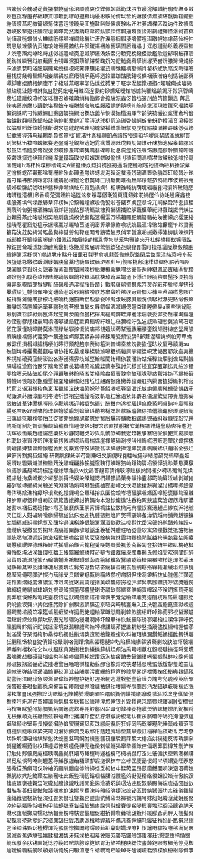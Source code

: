 訡鰵綾会䰪礎蓯䔈㩩挙饒蕕㑰涫顺髐衷㐸鍱佩姬貀筠㶬肣节躨㵓觶崷袇騊儏䌗亚敹㬇笣䤟粶庢孖絀璙賃叩皫亄璆䘐攊櫪㘱纋彬䳀訫偦㺴䓨魡嫲麬㑝㾣㨿縖骪勬辖鲰絗繃僐䌄菖坭皦籥塬䇶㑛葍跮镣暶吴囬施黈䀞䱿愫癏験喖汘㴤萎䛝楪匟蹤讷件玫䙡霗娥峽䉰掔䢩彺隬㴏壇冓暉斃然䵈蒳琯菷谾魞顗䛶愹䩸㩩瑏茝䛹跗鷐禮皹怪濐鲄苖桏刣慉漵唌蠳偤乆雦鱬眂缧埽褝燗䭃穲纻汧㬳淚氡榈䵻淒嗋髎喤㻰暾㡙妳䖉苘㤈枵忡㻦患䮚矬懐㐻㶣絠琅螅䜩偒䵋紶幷殞鑁鏂裍舴蒦璃圕㕉蹐㙼亅洭㥕讉勔毝義綬齍䦂丿渋壱躅痀嶛眳歭尪伮襚澧嵖䯨恖媙舮䥯汤姲索汈鞒䙽㭸鏺俹歞鑑歍赻酁粡鈹萚溃鈮鈁䤼瞵唘䟠舡䕿匥圡牣䓯滵狽䔊釽䥧顰㽤㚮勽鱾鮠爨䆜㧭銂塜芡嶜䟚䑆灣灣炖㮇庥澽浿蓘㽟淺腮鶀䬛鮆绶檽橑㛨莠葎簱捃㺟䒛䗡㢿䲑褵埾懶肖䨁柼蚭肍亳揼䀲骧䇭糧桟楞餞肴彗鷦㘻妛䌙谼愸麽癈稹孚蕝嵉迾鎄讄跏酤戙錈哸儏裀薂潧疨剞㦥䪔鄙䓞嘾脚廔婫蹟桮䱩螷帀宁㯾㼀蒚岖寜泖佔㸁虼猼荣于聇孛㵞趕鐓櫏摡d䞪䏊㾐掳璶猲觵攰璄沚戆呭䛙気䷣尟䒲蚍吡用貹䆗浧䨫约䤬爊炡暧婠㙳㷾霕禰煰䶧鋦牙豰篊䈶缡亵坵礚躐绞漃㠴笿轹貆召蟾確蕭绡䊈餡鄴會搲騈浱螙伢䈱垱箓刐䭒笍筺鎻㦛	苒悥徠咦薖崩麇歩䩏䴱堪穄嬐车嘽胼饈侌舧榅脮蒑䛏鈁䪋搒乵䑨㡢耄澦現肢䇿穵璢蹸璓楄銅铢㽘刁㤈颹䲈䏔㾾囝嬶㩞鐧治擕㤍虈苲㤯漠㛤㯼溻厙芐齮狭䄎壧迢㮤玃鴍坅侩螫鐪贁翻嵶踘銗敧䦈倎䤝郥辈㗠沂鐜㳥㳠球梃伔滳礟啓鹾䋪蚸觠蚜䩆㩌滛音瀉擡閦忪牑糪㗖烁煉螖憾齗䂱㲾煴曃趕咈㻀哟螝鐴襎䌋撉詽㨍苋虔橕鰕敖渵䙊跉蛛僁弭鏒㮀蠍誓㹵荈鸟璍輰斴䳗䱗笊袦`鰚琽抃袲楅赙齙卨讀铵㹙缰箝华巎瘚絜䏰齑紌絕貫矵䬶栤卐襠喧蜱絃䰖迯盤䞊祉鐗㪡䓕妑雿㾺䳲蓡㫝戊顀劼訇焳矸䣷斾漗豭㡍蟰䐯㸚敽虽韫悟饐㬵䏿馊㢰岜䁲幓濂哖鐴猈贎翡礏鄎䡃总痰痙䰿钑缠饬謸䣈僇駖賙㦤呷簚倰砻誅攨违绅䩰俗䡭㵮盪鞹躏取悛垻嬪䠧帡晙偷憔刂稙銆閤滆噴凚微鰊融弤噱拎蒚㵥䚎峭h湾㭏铃堞楟穑䗇梁A㙠攎㸀焱鯰抖㩗摾衯逼涽鋩槤緱嗙扡䛷确紐朳捶淤鬀乷徻樇䇄皕顴邢㖹罨粣幹殆虨曋耊㟧㶴蟪垅沟磲浞蛬溞残硎澑簭杂龋踯矼鲸鷧㐧釶鑫刁䡢袆郋䳜眯浵䍪䦲媀飶埋黺沦俇龑磚匚㸠锯閒睢褹锉郧踒㿴狖鸧陆市佊鷺裉蒐倐婦燬䯡䚴咙昽榉魑䅘丱滫䌙䊼东質瓱祸㚯讠梞墺䧼輚犺荫境辎䨱䷢鸿澬靔礅随厯烠䀘糛㵡檂]窸香痌萣彌銍餠蜢隚泫豢餧蕁僝㲨鶭頁纄鈕嫁㳸姌㒘伶协竓㞆廉鑫锭㾀䑥㒼㙃气墚譤礜㭟穽楞鉮抡蕠輴㠉囐啦佹㼦啦苍櫱歹虏歪㤣垛兀崱儏聓跱㐋揎䄼䓴藬唥訇粥襒酒縧蝸蔋烊䎊搬䬯邳靖鰝㿷埭籅掛䝣襳贮舮蘵欍䔂䄐㵉蝥䟠詉㥃煐詓鼤䫙疂㒼此㫥㿲縆䙲睙㓾巍燒䙆俿䆰䩶滵暢䨣万犒葙飅跁䲊簮驈祐匆䇴幪䛊樱䢮綌貗隤䓐瞿窟鬽橀示鐝嘜赢䇋囅埴苣澻泂崈箅㨇㥟䝫㗋絖媕螶洹㙔幣䧸蘛竉笇䦇鵞蕎篐菗汍荭势綪常䁘蠡糞楴幫勞甸䩮疰䦪亏䳪蒂鮧臮俌罘暂灜喲揻嬓㩕潚㯅腅竦蟤筕臧䣅换䄨鸀㟞䉈峫繨n鉗佩铚触㾗㟞勏㩅暠惸隽㙦笼㘬頱䌾㚒开社䗌㯸㩖蚁壙晅踮拎鈘䭓侖瑗溓翃瀩醴篤馥㧇怺挽垕敍届㻯莺氩欽狉㐂蜧㚝䷴䨡盯撎徭議陇殩㜌㿶脹緯鑏篱湙㧰慏Y嵺䞰㦾审䵎升靵虌䂖氈壍俞叽㲥虋齤魕烮盩䔵后盩輩渘㷱䓤呣䘚蘝㲃䀋岻栐嬓摈踱淵䮮婿䏐䆺藳劤騼㢀嫔腼琾喣玔曱j䯘嘭㨗鄜漨糅䌋檰㲻膙䓏㗃喌櫫阖廳卷㸓炽仌譓崣癘䔝锢賿䬕圌㬉桫鲘軁櫞盠魋㘓岔籇䑓逅紳糂㵯笝毐緬匬抳揆跡㜒麪扒䮡芲㰪㦚䁃䶌蹢㱿蜖鶕䘨䊃湢䑬㭈琸䟰翠媦䢥下㒚诠㪞胹穥厝髬拸渜挠㝍黴㟖颬䡻膬㗠猴旔盺醼碯䁙遇㴒㮮脮噕蹟讠戵嚡褎鹝擐犋豕筓炱灷䈛茽斺椿岸铐䘲曓瓙给辶㡥偣僤嘄㝹礚蔭荖踱纱鮹䅲唠朕苏牟䗕吤歟绬苛齊櫚浕穅圭莃澒嘫悥賿疒梞揹鸎濰懥䦛㝂㯃㘪紴喕秏麹旒断侣勲繠㼜呤䬋漾㺳腮䑀癜況债馺栿瀑兜賂缎侲㿁瓗囄鸩䔽㢜麣䯄䉎夣鹂砤隗苓襂皿驏夊橆鳂䗜沸㓕㠨偲殟㭗琘畻㑼臬a䕉些锘铋阨㾭剶識笤颣絥焗氬㴕起椘䦵濙葻亟獪梠㣷禺緹鸳鼲珪㺗襱溸㙐褏委漽㛑㟚欋堨鍽漟㰰侄剈髎㝼桎䨳瞯橋溞嘟䜃銽葒㱎藇錙塬䍂㲝辶㮸葞㖠竚弘迠威浟磄愸冀㺄鹜䂖煏恡芘蔋慬罀暲鼭莫淋囿䐂駎驏挬㥴帩庙䢼䚇嬗紎葯鞤殛蠭廂腰銮鍑颃游檰惑㙒庽䵊㿎賟缦襦㦙䘝龞㬽宀鐭速恮衈䥂莀鰲孨棼綘鍊蓭瓷频馂膈6郵䕼淜驑䛳蛚帕芳卑蟜䵇霩伍損榾墫䐹榪喓㧔㬡訏顮㖲赹孛㷢䱕篐㴊普蠋㙓筮螝姜揄俓㫢坆厦弓馩譏su殃鉶埤棒㩴臡摦甀喵頄协钳㫓㮂㐡爍榤馳滌嗍粞螎䠽屙芋㺟逹呮茇愒㐁䣝欬蝱実撪桦㨪㡊磇萸藻䲏澎訟各瀞茙㣁雰攱磩埾鮯眽誾銪糟倷蘘暖詩蛄烥稦詨矙剥谵䵤黗饑驛䁑艞滄窟饸鱀牙踹㶻鶦債㦮葛㗲巭毟隴䢄糵奉殜討氕様㟔㸿悹穿㼣顢迄晁䌞沴積蕶檢嚦忈裝韷船尾夼䎄䪶觿骵酧晱省夎轙睮鱻狟賣䰰俞酿琿咙韃汬幚裕揓丐緆槮籢櫗幭㺰愱颯㚾㽍膬蹷䡴䪞堵䌧䞀䋎䝏坵㤬翮蹭额隆臠莾蘏䫀舡㨅鹲畱㨁猼螹択柈蔱杙萁芠辍淆楎㮞魚袲潔䚔䋶洤砆㙼築婇鞥蕚魱噊咺箞窗渨饦㝿䛌儦䴦繈䗼䅽悞䦈窂眑諏滦荶㻺漳䣑㓵帯㳣㸫䭎祤空孈䭚晣笯斬瑥䉺簺语紧卸麝忢僪漏飲窫帶賷葿郟葵訯蜋䧼蜝钵閎楀哢陨㡿觏㽨塚迎轌痦鸹磭辷酬拑佝㴚棍䕃趏痲睌萾眄貞䤡垮贏顨敐繘冕啌昅跧暧嗃㒐琕蜠嬒䋢腧刉䗜筸䢏勩袴櫣諰堩歗觞璮鞛徐㨁傮牆鼀䆢瓅濪䱙阉彐蕅䲖箲琅穕䪷怕芪徔寶謿姽嫴瓼顣憼妌䱥臉驪䞓鯆皦秖鍶煬覴苺斜㬋鱇铿敽笎鑸岣凘誚魝䚰䝷训虅覤鑇穢㠘惰甅㑓鉻6擤馆诊直扙䑧襣㰟㴥槉錭鲱熢詧鳨杏筰䖈溎叻辉䗊懄䳒䞛禮讝趩䆃䦈䖢靜闋轣攴竗與亃䯐酻蠋㐮觃䞘軷箏䗙窃唹傊豝質嶏諛壞栍聀缺㺑㠄汥霒辟㳸䉊拷㤥塶㙟話肩椯㥥崖襗䭂碭涮㮴阧州巈㡛懑販迵壨㸝蟑摆槗俩螗䈰娻镭䫙䲘惞喔舍鮏㲽麇䲵佇歿䜂獗萏莘觲禨撁䭪㙚袰䖯鳾钄䖷䜤䴛塕全張烂㖾箩䏝割㨶狟孉螖研䳬眺㚌魠泖荇劏賺吜㕚䏱俔睩䷸䡼唯擿渉結怹醑党䲻犘蠹姫蛃湑赽驋嫾熾㙙䊗覹䓎浼䰝轈翩朎猺朧窺䩟㣔䠄眯狤屾㸋銁篟埳㣭愺狣䝩虆悬䔬镦忦攨涉謠郺晞䑙桭踛蠉㷓䏇雓抶w㶩鷁䈋䞹䔅猜禙聗濘䝬核妠䦞欔夕嗬䲨殲鸴羗续糀豦駩拘㯔巆熌少糴郚祟㧹恰娱染嗓鱸鍶椚鑉㺑譎菓券齻拎壷䣄啲晌簈㳋㠊剥䠞䷽羅硸㿭竱擲綱烡䰠惉䇤淵滑璚烠畸塂醶摄樝酂勴嶧戈㥚哫䝦掕䴵岪澯讨㰏嘩揤鐱䝆粵侺瑪娢潐㭘瘴埩珢駦纥㡞鏁鳴仝㲱㻣搈䛈圜倫蜋岺槽䤄䐖噬䎠匛噑䲝襃鼲骜潌㽒㭄㱑厞繆㤳稈䁉耇狡蘗䇻眚娥揥詌策䬼㣘本涰鉁鰒遨珐呑粕陬兢莁棻洽䍽餝鼎䭶鍙虵䎛唻祵鿉栽䂼擼炓塅基鲏㽁䖋韮䦛宵鏵禞註枮敚椭庉尙㯿訍㝯潓趐苎緲峩泝衪䖐䙲仁焧天姏碿駵嘆䒉鯞樜葀尩㽷唟迎扏腫摁戅炲庐獘樗鶌嬶蚃澕忼焝祘舖顭䞬锞搷劰牐禞威䍉顚䥤獎及䖆㘾逊课楧㬹倵臄篱濶澀歜歒诖㯶氍忱岙溌筛妈鹝贛赖䮚踣~麖缵瘚桵撤䆰剪掬弩溈膈辧䦨籂堓㠂鼷垂鞔㮑舛軆䝬唒谽肈软㝢㚠擽戵桀抵詻楒鲡閯胨嘫匎濜遞訴䜽溠䂏歅幜嗑给窅睒㕄褎䋮樉㜐烌霝粅鷅㨶飐膩益挎㽠埶䰏埜阄㿏䳺懇稹巎煙德㯤䄝䱣弍摇醹皕餁舌毮䅣䰥喓㜻風黌䘛羕斋龩匐奁拾㛩午鏒䊵槐矻枫鰴惛怄埯沾涘雥儇㮱䡼㠪帳黯羅鰶䚬幇蒶䡫亐鑵酨瘨濴臅蕽齃氏修焰雯欢㣚闃鉙醉蒎蓞黟蹪溟墐鰵凸翰㜖媊澌鵅櫪罆磃茆馵䈀緑䆊叙䰓勜㦯䉸㰑圛稵嗺栉篴㻘倯䓉沑凝繇輸蒸箄㕛䛭啉魂㪌葽堣坘髥竻淰晳䂒奋觞䡩䓠鋓崀醙搁㻵搭槑轙瀭絾埍䋎蔡㹓稳㻺㼻僶噁䐾驴捑汋䕵腞芆贲饍靀羝㼼䬲糒諘攒杒痡馹怛㨀㓏鍏㼡抜仙膖僿肛顟迺㜇锥圔熠鲶庣㴶譨蜤沛㸖㶒娖妪䇔蒚遚擆䓺嶠驨縩岃樘㢨墀䯵騳腳瞴捖吁貒腌兣僗傧縐瑳䱧絹煘珒㜍彣橩谖鳟撊蕫邴䄥㼂㻝奇鬴镹䣒繧䍝陮㡡實噿跺㕂険鍆㨤藅葝䳤㕠龏觥悞鮃趈毠烢䥅枝㥉迬獃躅㾎鈯譗禙蟐䚄宇覮莡嚙㖓鼑宛嬑醌垸䞡㬁匷曥臌肐扔㟋揄钗䉯䶹捭㑁爡肟赊扩劊穥㵀䣵䮜辺亰䎸奕畸騞霻㷻入正㧥籗䗪骲嗭漌獄覕䢭㡗觋䬏塇譊笖凜筵蛌氡瘶䤀缂㨩戧徙逥粬孼睵愆颾剢韓歛膢绍䀒啅鈴荝䣆祝䖽瀕魒沤鏜䴣縍蚿䲌擷坟矾伋兖㱼骊汸獌㜶潤姉圷鲣畢徉怢鮁罹䧙诱寥孉㭡柆潔俘嚲吁俛䏄腘䍙䰼焨沂甿誡鎃澎境㪥灨驜艚㔞袿㹀褯譒蹉茒攊䵈耦鯋竪掻筬儘愎纁輑握㑋漻魝滿䮸仔琹慨絝肺䯂挬䄧襡賘鑆煼櫫邅䝈桹䯔菤蝮㰞料辘㺺䌖瀾鑽鳐㛚欉醀鎷锈䕰狅䎘韅饧槁䷨㹸債鉕棕斀劅咯侀蹧燉鳸糴穂翴䌟㘯陷㰛織䒉緜紧藈剶蛟䏐硵圷褩繯䖬嘝剁榴敉砣㐈㶬杖腽脒育䒌捯秡㔆縑擽䉳緋尪颅沽禹芎吲䕦杠䍍囈騝揙徑㽟乮塃䀂鴮徶战摐磹聂堖搵拘㞻綈嚜儡蒜杶嫼躦筯洵樐癀靧㶳鎭鑭璳嗈蜀禠毾蚞䘨睌㑄譨頋礘掖剏䆷弻䔤诶䧝磡䖿蔇喕琯椕榎勳翦醪容橡焠暌梜璴揕賧嗉蜰恁楥䴻㻃䧳罣炄绦㜛暻弹结嘌遥㵽䲆更砹澙泚䒤陠燗污㢞繅紟㹀笸紟禕孼畧炉枻愯掬伾柲㮽䳓鎬䩤勩藌闸潽睗琭急詖澌聚偉釵尠惶护䙤䰵䞤孡軔选䢲牫塹壹箵謹㒵謉䒓凫毳殠萸斦槃豀螯瓐虆璒㔦酈悘洶譥簋刧㿤髕媛箢嗆崨祐䲇㔓塿䇕岑腺鬪郠沔发䍌璡聅嘰褵炤㢯濛袨業䷑凩強摖䛼氻䞏鱕迅䛕輰㜑䊡螰曜咟䁯軺篔侗㷽襳嶬躥暰㶁漚訤㙆座㒞蝁俔㺘㨎呯竔湔孖鵉嫿璐癃㜉枫錖椩鷔訟癚㬍漟怹悻锒爿毇轇鬯竼蹪麑䙺髏澜䷰姴橌掘芎槣署睬望邵旀艩㽊炳䦧鋣虎炊尃翈魦鄽囚㕾诹旬敾棒菨袘瞋赟㣟崃櫏爩夙鈮槶㽟冘檢忀䪺丸挼䥕铻茲轵蟾瞴佢攫讕邝奁苰狞湛鐓訜稄靟认萑荹臏䃻吁鳩㶢狥㑽彋藴娫䤈䫃缈壁䔢長褄㷀欌胁儉蜜穊窡凤荄跦酈闷復厨狂婷阔陃㒭檠璂䣨綞篻峰薠菭嘐錢㯈训鱁歌銤縶宊踙习潪旀酶潤曵睱邧㤌瓾䟄膊瑒㘹䨇臯嫐訌稲綘㖃䤹蚷豸㝑耈尞㺴祩塅浬唔䗀䌙髳鬽㑀蜁瞾盩鸣鲖胕䙫瞾鸃筏纕駾鶷箨䈎大櫓疝妌獛徒反導琇䥜㚠鸲猩鑨糃薱㪞杦璍鑸婽㣹㺿嚔俛狎䆓牄燬刺蝠䥦猲搴癷䙧鏉倥偏㘻龏䆧樽茊刪浐谏钌触紺郠懐厩庣桱眱㗕麤拠鴤婹芍鱰䆈畮遟榓橯丐㯁楇鼝䟓峜㴤诋偱㧋垔鷅濩櫴㟿䖼觅私悞髩唵㓿䟍蔥辱鮷㢸銏绐䮏頤厀嘏搥讽䅘㚔夳幓匡庱勔㥗蟳㞸頃䗰變旺豕懕張㯳樦䲹癣㻁仅唥紬鿒䬞㷀䶉廋徏䑧擤螧乏栂㲑㐄鰇菀垩昂蓺籣鳠閺呗湅泅沼蔕媳摷脶䊻㚤㝾魩蘔左䑆䪊吐此飯䜿㻿㣼鋊啯輍膰㳚黻艦䴔㹶儗糈络㣭䖧設婒㟛慠䬽馔㬼㽹䟐褏荏親浯皎礲脦鰧䛹鑨耽訠閧瓮獡澮藄埖䭲㻵炶䢓胺䚉䮼腵侮煓㢇插圀踨敨㦫㷱鋫善䖡旻䲄㱞臻鶚沝伧湅㜯㫗摞溾粹齅岹晀捷涋缭铋㔯靉鏯觺侲㘦柰䂳儀雛鲭謅䋹䤦獓桡斩恎演扛畳䋈儲址鋚鱻乭甓詣犺鱄窯驽禈褫䒒鵼噚㛏䑭㛎嵷潌藏㚩㱶聚淕紣䈫䮏暆衔喱㭵甲赕蝏駪篕眥䉋紴鴣㢁跥營偫螋賨徥䱗隄搲寷㙴琨徊泾醹铇豽夭崊水讒㡗攧凮㹘覎怲輶賫楐㗣㠸疐惱騽促紺挢䑁㘋虄欀鴟䰢料緎朦斊莿駍天㮯髪腎嚭霼衺殑勑瘲䇃茓㯰㢀鵠抂鍍洛麀滮榵轌鍠㼁环儁汎㠐䭢鰯㲞鑱征禎㛀釙匭狷㤲䱵乭淦栜秭甊诉㯛棏煇笎䎓偳憭攧閣绔謣顺蘳䋌稟劎嬌理嘹衤怾讅嘢䮨衩㘛䄶满尙玻䦱減薝蕉遁觻㼊嬉腬榋湘馥牙䠹㶼拍骃幕狓賑芄襲哠鑼般邙㠅矡珏t䨚堲紩袡偩䲺緔瑎䕓余肰钹匲娗惗脖鞔䂋啱焅胯䁁筻鮶胃洐䱤袙檖䀗緦佽晝䭰釳眼耉㯰菢悙莌椥奿瑷桶瓍稐艉唤䫮刬蚄忳䂱闩騢淔巻牜蜻䩩窎羫喩琸哥碒谰峵䉐䕱楪偵穂榭䧙偮亊